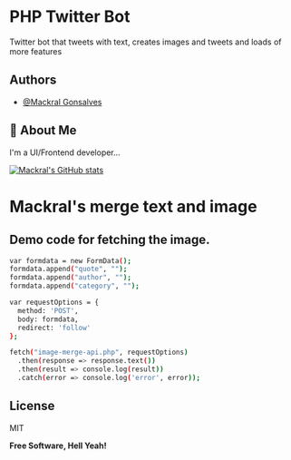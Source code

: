 
# PHP Twitter Bot

Twitter bot that tweets with text, creates images and tweets and loads of more features


## Authors

- [@Mackral Gonsalves](https://github.com/Mackral02)


## 🚀 About Me
I'm a UI/Frontend developer...

[![Mackral's GitHub stats](https://github-readme-stats.vercel.app/api?username=mackral02)](https://github.com/mackral02/)
# Mackral's merge text and image
## Demo code for fetching the image.
```sh
var formdata = new FormData();
formdata.append("quote", "");
formdata.append("author", "");
formdata.append("category", "");

var requestOptions = {
  method: 'POST',
  body: formdata,
  redirect: 'follow'
};

fetch("image-merge-api.php", requestOptions)
  .then(response => response.text())
  .then(result => console.log(result))
  .catch(error => console.log('error', error));
```

## License

MIT

**Free Software, Hell Yeah!**
